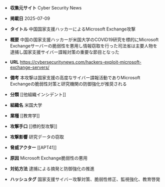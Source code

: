- **収集元サイト**
Cyber Security News

- **掲載日**
2025-07-09

- **タイトル**
中国国家支援ハッカーによるMicrosoft Exchange攻撃

- **概要**
中国の国家支援ハッカーが米国大学のCOVID19研究を標的にMicrosoft Exchangeサーバーの脆弱性を悪用し情報窃取を行った司法省は主要人物を逮捕し国家支援サイバー諜報対策の重要な節目となった

- **URL**
https://cybersecuritynews.com/hackers-exploit-microsoft-exchange-servers/

- **備考**
本攻撃は国家支援の高度なサイバー諜報活動でありMicrosoft Exchangeの脆弱性対策と研究機関の防御強化が推奨される

- **分類**
[[他組織インシデント]]

- **組織名**
米国大学

- **業種**
[[教育学]]

- **攻撃手口**
[[標的型攻撃]]

- **攻撃影響**
研究データの窃取

- **脅威アクター**
[[APT41]]

- **原因**
Microsoft Exchange脆弱性の悪用

- **対処方法**
逮捕による摘発と防御強化の推進

- **ハッシュタグ**
国家支援サイバー攻撃対策、脆弱性修正、監視強化、教育啓発
